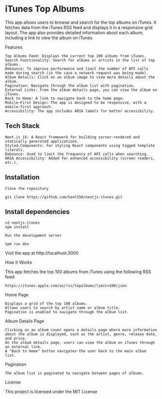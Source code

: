 # iTunes Top Albums

This app allows users to browse and search for the top albums on iTunes. It fetches data from the iTunes RSS feed and displays it in a responsive grid layout. The app also provides detailed information about each album, including a link to view the album on iTunes.

Features

    Top Albums Feed: Displays the current top 100 albums from iTunes.
    Search Functionality: Search for albums or artists in the list of top albums.
    Debounce: To improve performance and limit the number of API calls made during search (in the case a network request was being made).
    Album Details: Click on an album image to view more details about the album.
    Pagination: Navigate through the album list with pagination.
    External Links: From the album details page, you can view the album on iTunes.
    Back to Home: A link to navigate back to the home page.
    Mobile-First Design: The app is designed to be responsive, with a mobile-first approach.
    Accessibility: The app includes ARIA labels for better accessibility.

## Tech Stack

    Next.js 15: A React framework for building server-rendered and statically generated applications.
    Styled-Components: For styling React components using tagged template literals.
    Debounce: Used to limit the frequency of API calls when searching.
    ARIA Accessibility: Added for enhanced accessibility (screen readers, etc.).

## Installation

    Clone the repository

```
git clone https://github.com/hanCS50/nextjs-itunes.git
```

## Install dependencies

```
cd nextjs-itunes
npm install
```

    Run the development server

```
npm run dev
```

Visit the app at http://localhost:3000

How It Works

This app fetches the top 100 albums from iTunes using the following RSS feed:

    https://itunes.apple.com/us/rss/topalbums/limit=100/json

Home Page

    Displays a grid of the top 100 albums.
    Allows users to search by artist name or album title.
    Pagination is enabled to navigate through the album list.

Album Details Page

    Clicking on an album cover opens a details page where more information about the album is displayed, such as the artist, genre, release date, and price.
    On the album details page, users can view the album on iTunes through an external link.
    A "Back to Home" button navigates the user back to the main album list.

Pagination

    The album list is paginated to navigate between pages of albums.

License

This project is licensed under the MIT License
